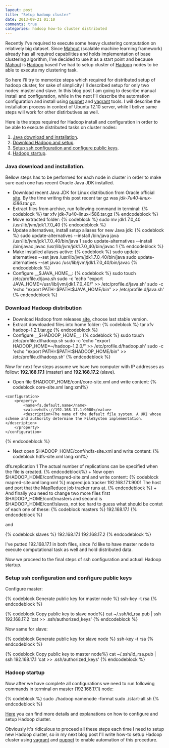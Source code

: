 ```yaml
---
layout: post
title: "Setup hadoop cluster"
date: 2013-09-21 01:10
comments: true
categories: hadoop how-to cluster distributed
---
```

Recently I've required to execute some heavy clustering computation on relatively big dataset. Since [Mahout][mahout] (scalable machine learning framework) already has all required capabilities and holds implementation of base clustering algorithm, I've decided to use it as a start point and because [Mahout][mahout] is [Hadoop][hadoop] based I've had to setup cluster of [Hadoop][hadoop] nodes to be able to execute my clustering task.

So here I'll try to memorize steps which required for distributed setup of hadoop cluster, for sake of simplicity I'll described setup for only two nodes: master and slave. In this blog post I am going to describe manual install and configuration, while in the next I'll describe the automation configuration and install using [puppet][puppet] and [vagrant][vagrant] tools.  I will describe the installation process in context of Ubuntu 12.10 server, while I belive same steps will work for other distirbutives as well.
<!-- more -->
Here is the steps required for Hadoop install and configuration in order to be able to execute distributed tasks on cluster nodes:

1. [Java download and installation][java_install].
2. [Download Hadoop and setup][hadoop_install].
3. [Setup ssh configuration and configure public keys][ssh].
4. [Hadoop startup][hadoop_startup].

### <a id="java_download_install">Java download and installation.</a>
Bellow steps has to be performed for each node in cluster in order to make sure each one has recent Oracle Java JDK installed.

+ Download recent Java JDK for Linux distribution from Oracle official [site][oracle]. By the time writing this post recent tar gz was *jdk-7u40-linux-i586.tar.gz*.
+ Extract files from archive, run following command in terminal:
{% codeblock %}
tar xfv jdk-7u40-linux-i586.tar.gz
{% endcodeblock %}
+ Move extracted folder:
{% codeblock %}
sudo mv jdk1.7.0_40 /usr/lib/jvm/jdk1.7.0_40
{% endcodeblock %}
+ Update alternatives, install setup aliases for new Java jdk:
{% codeblock %}
sudo update-alternatives --install /bin/java java /usr/lib/jvm/jdk1.7.0_40/bin/java 1
sudo update-alternatives --install /bin/javac javac /usr/lib/jvm/jdk1.7.0_40/bin/javac 1
{% endcodeblock %}
+ Make installed aliases active:
{% codeblock %}
sudo update-alternatives --set java /usr/lib/jvm/jdk1.7.0_40/bin/java
sudo update-alternatives --set javac /usr/lib/jvm/jdk1.7.0_40/bin/javac
{% endcodeblock %}
+ Configure __$JAVA_HOME__:
{% codeblock %}
sudo touch /etc/profile.d/java.sh
sudo -c 'echo "export JAVA_HOME=/usr/lib/jvm/jdk1.7.0_40/" >> /etc/profile.d/java.sh'
sudo -c 'echo "export PATH=$PATH:$JAVA_HOME/bin" >> /etc/profile.d/java.sh' 
{% endcodeblock %}

### <a id="hadoop_install">Download Hadoop distribution</a>

+ Download Hadoop from releases [site][hadoop_site], choose last stable version.
+ Extract downloaded files into home folder:
{% codeblock %} 
tar xfv hadoop-1.2.1.tar.gz
{% endcodeblock %}
+ Configure __$HADOOP_HOME__:
{% codeblock %}
sudo touch /etc/profile.d/hadoop.sh
sudo -c 'echo "export HADOOP_HOME=~/hadoop-1.2.0/" >> /etc/profile.d/hadoop.sh'
sudo -c 'echo "export PATH=$PATH:$HADOOP_HOME/bin" >> /etc/profile.d/hadoop.sh' 
{% endcodeblock %}

Now for next few steps assume we have two computer with IP addresses as follow: **192.168.17.1** (master) and **192.168.17.2** (slave).

+ Open file $HADOOP_HOME/conf/core-site.xml and write content:
{% codeblock core-site.xml lang:xml%}
<?xml version="1.0"?>
<?xml-stylesheet type="text/xsl" href="configuration.xsl"?>
    <configuration>
        <property>
            <name>fs.default.name</name>
            <value>hdfs://192.168.17.1:9000</value>
            <description>The name of the default file system. A URI whose scheme and authority determine the FileSystem implementation.</description>
        </property>
    </configuration>
{% endcodeblock %}
+ Next open $HADOOP_HOME/conf/hdfs-site.xml and write content:
{% codeblock hdfs-site.xml lang:xml%}
<?xml version="1.0"?>
<?xml-stylesheet type="text/xsl" href="configuration.xsl"?>
<configuration>
    <property>
        <name>dfs.replication</name>
        <value>1</value>
        <description>The actual number of replications can be specified when the file is created.</description>
    </property>
</configuration>
{% endcodeblock%}
+ Now open $HADOOP_HOME/conf/mapred-site.xml and write content:
{% codeblock mapred-site.xml lang:xml %}
<?xml version="1.0"?>
<?xml-stylesheet type="text/xsl" href="configuration.xsl"?>
<configuration>
    <property>
        <name>mapred.job.tracker</name>
        <value>192.168.17.1:9001</value>
        <description>The host and port that the MapReduce job tracker runs at.</description>
    </property>
</configuration>
{% endcodeblock %}
+ And finally you need to change two more files first $HADOOP_HOME/conf/masters and second is $HADOOP_HOME/conf/slaves, not too hard to guess what should be contet of each one of these:
{% codeblock masters %}
192.168.17.1
{% endcodeblock %}

and

{% codeblock slaves %}
192.168.17.1
192.168.17.2
{% endcodeblock %}

I've putted 192.168.17.1 in both files, since I'd like to have master node to execute computational task as well and hold distributed data.

Now we proceed to the final steps of ssh configuration and actuall Hadoop startup.

### <a id="ssh">Setup ssh configuration and configure public keys</a>

Configure master:

{% codeblock Generate public key for master node %}
ssh-key -t rsa
{% endcodeblock %}

{% codeblock Copy public key to slave node%}
cat ~/.ssh/id_rsa.pub | ssh 192.168.17.2 'cat >> .ssh/authorized_keys'
{% endcodeblock %}

Now same for slave:

{% codeblock Generate public key for slave node %}
ssh-key -t rsa
{% endcodeblock %}

{% codeblock Copy public key to master node%}
cat ~/.ssh/id_rsa.pub | ssh 192.168.17.1 'cat >> .ssh/authorized_keys'
{% endcodeblock %}

### <a id="hadoop_startup">Hadoop startup</a>

Now after we have complete all configurations we need to run following commands in terminal on master (192.168.17.1) node:

{% codeblock %}
sudo ./hadoop namenode -format
sudo ./start-all.sh
{% endcodeblock %}


[Here](http://hadoop.apache.org/docs/stable/cluster_setup.html) you can find more details and explanations on how to configure and setup Hadoop cluster.

Obviously it's ridiculous to proceed all these steps each time I need to setup new Hadoop cluster, so in my next blog post I'll write how-to setup Hadoop cluster using [vagrant] and [puppet] to enable automation of this procedure.

[java_install]: #java_download_install
[ssh]: #ssh

[hadoop_install]: #hadoop_install
[hadoop_config]: #hadoop_config
[hadoop_startup]: #hadoop_startup
[hadoop_site]: http://apache.spd.co.il/hadoop/common/
[hadoop]: http://hadoop.apache.org/

[oracle]: http://www.oracle.com/technetwork/java/javase/downloads/index.html

[mahout]: http://mahout.apache.org/
[puppet]: http://puppetlabs.com/
[vagrant]: http://www.vagrantup.com/
